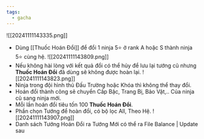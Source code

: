 ```yaml
---
tags:
  - gacha
---
```

![[20241111143335.png]]
- Dùng [[Thuốc Hoán Đổi]] để đổi 1 ninja 5⭐ ở rank A hoặc S thành ninja 5⭐ cùng hệ.
![[20241111143809.png]]
- Nếu không hài lòng với kết quả đổi có thể hủy để lưu lại tướng cũ nhưng **Thuốc Hoán Đổi** đã dùng sẽ không được hoàn lại.
![[20241111143823.png]]
- Ninja trong đội hình thủ Đấu Trường hoặc Khóa thì không thể thay đổi.
- Hoán đổi thành công sẽ chuyển Cấp Bậc, Trang Bị, Bảo Vật,.. Của ninja cũ sang ninja mới.
- Mỗi lần hoán đổi tiêu tốn 100 **Thuốc Hoán Đổi**.
- Phần chọn Tướng để hoàn đổi, có bộ lọc All, Theo Hệ.
![[20241111143907.png]]
- Danh sách Tướng Hoán Đổi ra Tướng Mới có thể ra File Balance | Update sau 